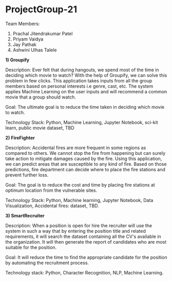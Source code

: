 # ProjectGroup-21

Team Members:
1. Prachal Jitendrakumar Patel
2. Priyam Vaidya
3. Jay Pathak
4. Ashwini Ulhas Talele


**1) Groupify**

Description:
  Ever felt that during hangouts, we spend most of the time in deciding which movie to watch? With the help of Groupify, we     can solve this problem in few clicks. This application takes inputs from all the group members based on personal interests     i.e genre, cast, etc. The system applies Machine Learning on the user inputs and will recommend a common movie that a group   should watch.

Goal:
  The ultimate goal is to reduce the time taken in deciding which movie to watch.

Technology Stack:
  Python, Machine Learning, Jupyter Notebook, sci-kit learn, public movie dataset, TBD

**2) FireFighter**

Description:
  Accidental fires are more frequent in some regions as compared to others. We cannot stop the fire from happening but can       surely take action to mitigate damages caused by the fire. Using this application, we can predict areas that are susceptible   to any kind of fire. Based on those predictions, fire department can decide where to place the fire stations and prevent       further loss.

Goal:
  The goal is to reduce the cost and time by placing fire stations at optimum location from the vulnerable sites.

Technology Stack:
  Python, Machine learning, Jupyter Notebook, Data Visualization, Accidental fires: dataset, TBD.

**3) SmartRecruiter**

Description:
  When a position is open for hire the recruiter will use the system in such a way that by entering the position title and       related requirements, it will search the dataset containing all the CV's available in the organization. It will then           generate the report of candidates who are most suitable for the position.

Goal:
  It will reduce the time to find the appropriate candidate for the position by automating the recruitment process.

Technology stack:
   Python, Character Recognition, NLP, Machine Learning.

